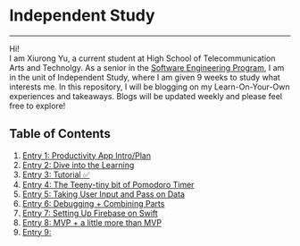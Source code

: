 # Independent Study
---

Hi!  
I am Xiurong Yu, a current student at High School of Telecommunication Arts and Technolgy. As a senior in the [Software Engineering Program](https://hstatsep.github.io/), I am in the unit of Independent Study, where I am given 9 weeks to study what interests me. In this repository, I will be blogging on my Learn-On-Your-Own experiences and takeaways. Blogs will be updated weekly and please feel free to explore!  

## Table of Contents 
1. [Entry 1: Productivity App Intro/Plan ](entries/entry1.md) 
2. [Entry 2: Dive into the Learning](entries/entry2.md)
3. [Entry 3: Tutorial :white_check_mark:](entries/entry3.md)  
4. [Entry 4: The Teeny-tiny bit of Pomodoro Timer](entries/entry4.md)  
5. [Entry 5: Taking User Input and Pass on Data](entries/entry5.md)  
6. [Entry 6: Debugging + Combining Parts](entries/entry6.md)    
7. [Entry 7: Setting Up Firebase on Swift](entries/entry7.md)    
8. [Entry 8: MVP + a little more than MVP](entries/entry8.md)  
9. [Entry 9: ](entries/entry9.md)  